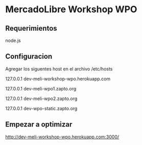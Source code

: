MercadoLibre Workshop WPO
====================

Requerimientos
---------------------
node.js

Configuracion
---------------------
Agregar los siguentes host en el archivo /etc/hosts

127.0.0.1       dev-meli-workshop-wpo.herokuapp.com

127.0.0.1       dev-meli-wpo1.zapto.org

127.0.0.1       dev-meli-wpo2.zapto.org

127.0.0.1       dev-wpo-static.zapto.org

Empezar a optimizar
---------------------

http://dev-meli-workshop-wpo.herokuapp.com:3000/

